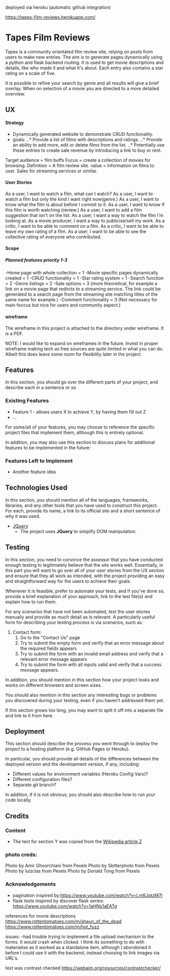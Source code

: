 deployed via heroku (automatic github integration)

https://tapes-film-reviews.herokuapp.com/

# Tapes Film Reviews

Tapes is a community orientated film review site, relying on posts from users to make new entries. The aim is to generate pages dynamically using a python and flask backend routing. It is used to get movie descriptions and details, like who made it and what it's about. Each entry also contains a star rating on a scale of five.

It is possible to refine your search by genre and all results will give a brief overlay. When on selection of a movie you are directed to a more detailed overview.
 
## UX
 
#### Strategy
- Dynamically generated website to demonstrate CRUD functionality.
- goals:
    ..* Provide a list of films with descriptions and ratings.
    ..* Provide an ability to add more, edit or delete films from the list.
    ..* Potentially use these entries to create sale revenue by introducing a link to buy or rent.

Target audience = film buffs
Focus = create a collection of movies for browsing.
Definition = A film review site.
value = Information on films to user. Sales for streaming services or similar.

#### User Stories
As a user, I want to watch a film, what can I watch?
As a user, I want to watch a film but only the kind I want right now(genre.)
As a user, I want to know what the film is about before I commit to it.
As a user, I want to know If this film is worth watching (review.)
As a user, I want to add a film suggestion that isn't on the list.
As a user, I want a way to watch the film I'm looking at.
As a movie producer, I want a way to publicise/sell my work.
As a critic, I want to be able to comment on a film.
As a critic, I want to be able to leave my own rating of a film.
As a user, I want to be able to see the collective rating of everyone who contributed.

#### Scope
##### Planned features priority 1-3
-Home page with whole collection = 1
-Movie specific pages dynamically created = 1
-CRUD functionality = 1
-Star rating system = 1
-Search function = 2
-Genre listings = 2 
-Sale options = 3 (more theoretical, for example a link on a movie page that redircts to a streaming service. The link could be generated to a search page from the streaming site matching titles of the same name for example.)
-Comment functionality = 3 (Not necessary for main foccus but nice for users and community aspect.)

#### wireframe
The wireframe in this project is attached to the directory under wireframe. It is a PDF.

NOTE: I would like to expand on wireframes in the future. Invest in proper wireframe making tech as free sources are quite limited in what you can do. Albeit this does leave some room for flexibility later in the project.

## Features

In this section, you should go over the different parts of your project, and describe each in a sentence or so.
 
### Existing Features
- Feature 1 - allows users X to achieve Y, by having them fill out Z
- ...

For some/all of your features, you may choose to reference the specific project files that implement them, although this is entirely optional.

In addition, you may also use this section to discuss plans for additional features to be implemented in the future:

### Features Left to Implement
- Another feature idea

## Technologies Used

In this section, you should mention all of the languages, frameworks, libraries, and any other tools that you have used to construct this project. For each, provide its name, a link to its official site and a short sentence of why it was used.

- [JQuery](https://jquery.com)
    - The project uses **JQuery** to simplify DOM manipulation.


## Testing

In this section, you need to convince the assessor that you have conducted enough testing to legitimately believe that the site works well. Essentially, in this part you will want to go over all of your user stories from the UX section and ensure that they all work as intended, with the project providing an easy and straightforward way for the users to achieve their goals.

Whenever it is feasible, prefer to automate your tests, and if you've done so, provide a brief explanation of your approach, link to the test file(s) and explain how to run them.

For any scenarios that have not been automated, test the user stories manually and provide as much detail as is relevant. A particularly useful form for describing your testing process is via scenarios, such as:

1. Contact form:
    1. Go to the "Contact Us" page
    2. Try to submit the empty form and verify that an error message about the required fields appears
    3. Try to submit the form with an invalid email address and verify that a relevant error message appears
    4. Try to submit the form with all inputs valid and verify that a success message appears.

In addition, you should mention in this section how your project looks and works on different browsers and screen sizes.

You should also mention in this section any interesting bugs or problems you discovered during your testing, even if you haven't addressed them yet.

If this section grows too long, you may want to split it off into a separate file and link to it from here.

## Deployment

This section should describe the process you went through to deploy the project to a hosting platform (e.g. GitHub Pages or Heroku).

In particular, you should provide all details of the differences between the deployed version and the development version, if any, including:
- Different values for environment variables (Heroku Config Vars)?
- Different configuration files?
- Separate git branch?

In addition, if it is not obvious, you should also describe how to run your code locally.


## Credits

### Content
- The text for section Y was copied from the [Wikipedia article Z](https://en.wikipedia.org/wiki/Z)

### photo  creds:
Photo by Amir Ghoorchiani from Pexels
Photo by Skitterphoto from Pexels
Photo by luizclas from Pexels
Photo by Donald Tong from Pexels

### Acknowledgements

- pagination inspired by:https://www.youtube.com/watch?v=Lnt6JqtzM7I
- flask tests inspired by discover flask series: https://www.youtube.com/watch?v=1aHNs1aEATg

references for movie descriptions 
https://www.rottentomatoes.com/m/shaun_of_the_dead
https://www.rottentomatoes.com/m/hot_fuzz


issues: 
-had trouble trying to implement a file upload mechanism to the forms. It would crash when clicked. I think its something to do with materialise as it worked as a standalone item, although I abondoned it before I could use it with the backend, instead choosing to link images via URL's.


 text was contrast checked
 https://webaim.org/resources/contrastchecker/

 